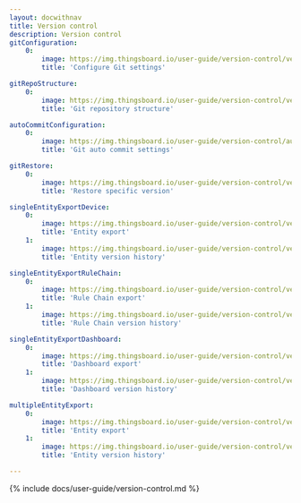 ```yaml
---
layout: docwithnav
title: Version control
description: Version control
gitConfiguration:
    0:
        image: https://img.thingsboard.io/user-guide/version-control/version-control-1-ce.png 
        title: 'Configure Git settings'

gitRepoStructure:
    0:
        image: https://img.thingsboard.io/user-guide/version-control/version-control-4-ce.png 
        title: 'Git repository structure'

autoCommitConfiguration:
    0:
        image: https://img.thingsboard.io/user-guide/version-control/auto-commit-settings-1-ce.png
        title: 'Git auto commit settings'

gitRestore:
    0:
        image: https://img.thingsboard.io/user-guide/version-control/version-control-5-ce.png
        title: 'Restore specific version'

singleEntityExportDevice:
    0:
        image: https://img.thingsboard.io/user-guide/version-control/version-control-devices-1-ce.png
        title: 'Entity export'
    1:
        image: https://img.thingsboard.io/user-guide/version-control/version-control-devices-2-ce.png
        title: 'Entity version history'

singleEntityExportRuleChain:
    0:
        image: https://img.thingsboard.io/user-guide/version-control/version-control-rule-chain-1-ce.png
        title: 'Rule Chain export'
    1:
        image: https://img.thingsboard.io/user-guide/version-control/version-control-rule-chain-2-ce.png
        title: 'Rule Chain version history'

singleEntityExportDashboard:
    0:
        image: https://img.thingsboard.io/user-guide/version-control/version-control-dashboard-1-ce.png
        title: 'Dashboard export'
    1:
        image: https://img.thingsboard.io/user-guide/version-control/version-control-dashboard-2-ce.png
        title: 'Dashboard version history'

multipleEntityExport:
    0:
        image: https://img.thingsboard.io/user-guide/version-control/version-control-2-ce.png
        title: 'Entity export'
    1:
        image: https://img.thingsboard.io/user-guide/version-control/version-control-3-ce.png
        title: 'Entity version history'

---
```


{% include docs/user-guide/version-control.md %}
